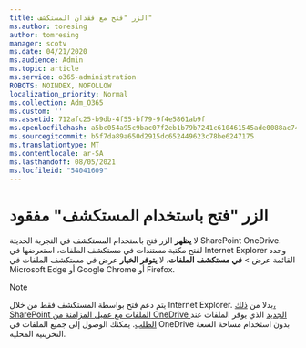 ```yaml
---
title: الزر "فتح مع فقدان المستكشف"
ms.author: toresing
author: tomresing
manager: scotv
ms.date: 04/21/2020
ms.audience: Admin
ms.topic: article
ms.service: o365-administration
ROBOTS: NOINDEX, NOFOLLOW
localization_priority: Normal
ms.collection: Adm_O365
ms.custom: ''
ms.assetid: 712afc25-b9db-4f55-bf79-9f4e5861ab9f
ms.openlocfilehash: a5bc054a95c9bac07f2eb1b79b7241c610461545ade0088ac74254e6ae4169ae
ms.sourcegitcommit: b5f7da89a650d2915dc652449623c78be6247175
ms.translationtype: MT
ms.contentlocale: ar-SA
ms.lasthandoff: 08/05/2021
ms.locfileid: "54041609"
---
```

# <a name="the-open-with-explorer-button-is-missing"></a>الزر "فتح باستخدام المستكشف" مفقود

لا **يظهر** الزر فتح باستخدام المستكشف في التجربة الحديثة SharePoint OneDrive. لفتح مكتبة مستندات في مستكشف الملفات، استعرضها في Internet Explorer وحدد القائمة عرض \> **في مستكشف الملفات**. لا **يتوفر الخيار** عرض في مستكشف الملفات في Microsoft Edge أو Google Chrome أو Firefox. 
  
> [!NOTE]
> يتم دعم فتح بواسطة المستكشف فقط من خلال Internet Explorer. بدلا من [ذلك، SharePoint الملفات مع عميل المزامنة من OneDrive الجديد](https://support.office.com/article/6de9ede8-5b6e-4503-80b2-6190f3354a88.aspx) الذي يوفر الملفات عند [الطلب](https://support.office.com/article/0e6860d3-d9f3-4971-b321-7092438fb38e.aspx). يمكنك الوصول إلى جميع الملفات في OneDrive بدون استخدام مساحة السعة التخزينية المحلية. 
  

